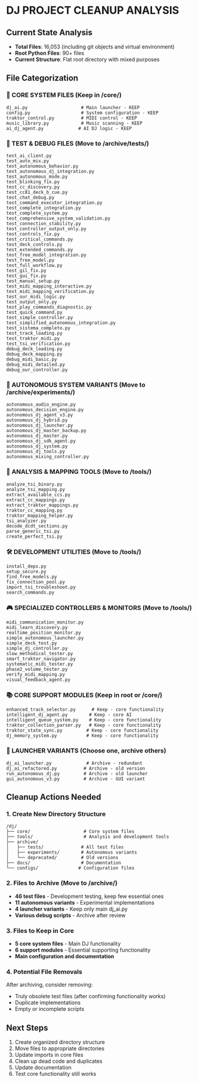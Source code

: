 # DJ PROJECT CLEANUP ANALYSIS

## Current State Analysis
- **Total Files**: 16,053 (including git objects and virtual environment)
- **Root Python Files**: 90+ files
- **Current Structure**: Flat root directory with mixed purposes

## File Categorization

### 🎯 CORE SYSTEM FILES (Keep in /core/)
```
dj_ai.py                    # Main launcher - KEEP
config.py                   # System configuration - KEEP
traktor_control.py          # MIDI control - KEEP
music_library.py            # Music scanning - KEEP
ai_dj_agent.py             # AI DJ logic - KEEP
```

### 🔬 TEST & DEBUG FILES (Move to /archive/tests/)
```
test_ai_client.py
test_auto_mix.py
test_autonomous_behavior.py
test_autonomous_dj_integration.py
test_autonomous_mode.py
test_blinking_fix.py
test_cc_discovery.py
test_cc81_deck_b_cue.py
test_chat_debug.py
test_command_executor_integration.py
test_complete_integration.py
test_complete_system.py
test_comprehensive_system_validation.py
test_connection_stability.py
test_controller_output_only.py
test_controls_fix.py
test_critical_commands.py
test_deck_controls.py
test_extended_commands.py
test_free_model_integration.py
test_free_model.py
test_full_workflow.py
test_gil_fix.py
test_gui_fix.py
test_manual_setup.py
test_midi_mapping_interactive.py
test_midi_mapping_verification.py
test_our_midi_logic.py
test_output_only.py
test_play_commands_diagnostic.py
test_quick_command.py
test_simple_controller.py
test_simplified_autonomous_integration.py
test_sistema_completo.py
test_track_loading.py
test_traktor_midi.py
test_tsi_verification.py
debug_deck_loading.py
debug_deck_mapping.py
debug_midi_basic.py
debug_midi_detailed.py
debug_our_controller.py
```

### 🤖 AUTONOMOUS SYSTEM VARIANTS (Move to /archive/experiments/)
```
autonomous_audio_engine.py
autonomous_decision_engine.py
autonomous_dj_agent_v3.py
autonomous_dj_hybrid.py
autonomous_dj_launcher.py
autonomous_dj_master_backup.py
autonomous_dj_master.py
autonomous_dj_sdk_agent.py
autonomous_dj_system.py
autonomous_dj_tools.py
autonomous_mixing_controller.py
```

### 🔧 ANALYSIS & MAPPING TOOLS (Move to /tools/)
```
analyze_tsi_binary.py
analyze_tsi_mapping.py
extract_available_ccs.py
extract_cc_mappings.py
extract_traktor_mappings.py
traktor_cc_mapping.py
traktor_mapping_helper.py
tsi_analyzer.py
decode_dcdt_sections.py
parse_generic_tsi.py
create_perfect_tsi.py
```

### 🛠️ DEVELOPMENT UTILITIES (Move to /tools/)
```
install_deps.py
setup_secure.py
find_free_models.py
fix_connection_pool.py
import_tsi_troubleshoot.py
search_commands.py
```

### 🎮 SPECIALIZED CONTROLLERS & MONITORS (Move to /tools/)
```
midi_communication_monitor.py
midi_learn_discovery.py
realtime_position_monitor.py
simple_autonomous_launcher.py
simple_deck_test.py
simple_dj_controller.py
slow_methodical_tester.py
smart_traktor_navigator.py
systematic_midi_tester.py
phase2_volume_tester.py
verify_midi_mapping.py
visual_feedback_agent.py
```

### 📚 CORE SUPPORT MODULES (Keep in root or /core/)
```
enhanced_track_selector.py      # Keep - core functionality
intelligent_dj_agent.py        # Keep - core AI
intelligent_queue_system.py    # Keep - core functionality
traktor_collection_parser.py   # Keep - core functionality
traktor_state_sync.py         # Keep - core functionality
dj_memory_system.py           # Keep - core functionality
```

### 🚀 LAUNCHER VARIANTS (Choose one, archive others)
```
dj_ai_launcher.py             # Archive - redundant
dj_ai_refactored.py          # Archive - old version
run_autonomous_dj.py         # Archive - old launcher
gui_autonomous_v3.py         # Archive - GUI variant
```

## Cleanup Actions Needed

### 1. Create New Directory Structure
```
/dj/
├── core/                    # Core system files
├── tools/                   # Analysis and development tools
├── archive/
│   ├── tests/              # All test files
│   ├── experiments/        # Autonomous variants
│   └── deprecated/         # Old versions
├── docs/                   # Documentation
└── configs/               # Configuration files
```

### 2. Files to Archive (Move to /archive/)
- **46 test files** - Development testing, keep few essential ones
- **11 autonomous variants** - Experimental implementations
- **4 launcher variants** - Keep only main dj_ai.py
- **Various debug scripts** - Archive after review

### 3. Files to Keep in Core
- **5 core system files** - Main DJ functionality
- **6 support modules** - Essential supporting functionality
- **Main configuration and documentation**

### 4. Potential File Removals
After archiving, consider removing:
- Truly obsolete test files (after confirming functionality works)
- Duplicate implementations
- Empty or incomplete scripts

## Next Steps
1. Create organized directory structure
2. Move files to appropriate directories
3. Update imports in core files
4. Clean up dead code and duplicates
5. Update documentation
6. Test core functionality still works